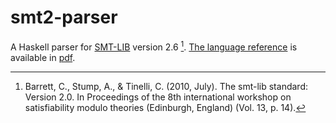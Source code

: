 # smt2-parser

A Haskell parser for [SMT-LIB](http://smtlib.cs.uiowa.edu/) version 2.6 [^1]. [The language reference](http://smtlib.cs.uiowa.edu/language.shtml) is available in [pdf](http://smtlib.cs.uiowa.edu/papers/smt-lib-reference-v2.6-r2017-07-18.pdf).

[^1]: Barrett, C., Stump, A., & Tinelli, C. (2010, July). The smt-lib standard: Version 2.0. In Proceedings of the 8th international workshop on satisfiability modulo theories (Edinburgh, England) (Vol. 13, p. 14).

